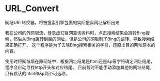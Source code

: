 # URL_Convert
网址URL转换器，将被搜索引擎包裹的实际搜索网址解析出来

我在公司的外网限流，登录虚幻官网查询资料时，点击搜索结果会跳转Bing搜索，然后从Bing跳转到目的网址。但是公司的网限制了Bing的跳转，导致搜索结果正确打开。
这个程序是为了去除Bing搜索相关的字符，还原出目的网址原本的内容。

使用时将网址填在原网址中，根据网址结尾是html还是&p等字符确定网址结尾，程序会自动寻找http开头和对应结尾。
目前暂时不能手动添加其他的网址结尾，只有默认的html和&p两个可选项。
